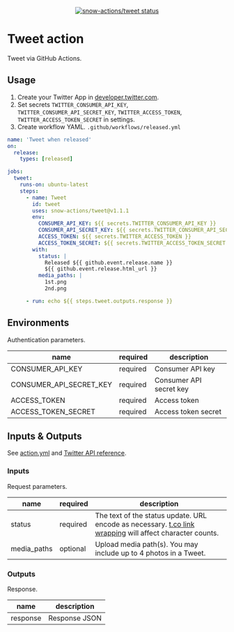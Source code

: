<p align="center">
  <a href="https://github.com/snow-actions/tweet/actions"><img alt="snow-actions/tweet status" src="https://github.com/snow-actions/tweet/workflows/build-test/badge.svg"></a>
</p>

# Tweet action

Tweet via GitHub Actions.

## Usage

1. Create your Twitter App in [developer.twitter.com](https://developer.twitter.com/en/apps).
1. Set secrets `TWITTER_CONSUMER_API_KEY`, `TWITTER_CONSUMER_API_SECRET_KEY`, `TWITTER_ACCESS_TOKEN`, `TWITTER_ACCESS_TOKEN_SECRET` in settings.
1. Create workflow YAML. `.github/workflows/released.yml`

```yml
name: 'Tweet when released'
on:
  release:
    types: [released]

jobs:
  tweet:
    runs-on: ubuntu-latest
    steps:
      - name: Tweet
        id: tweet
        uses: snow-actions/tweet@v1.1.1
        env:
          CONSUMER_API_KEY: ${{ secrets.TWITTER_CONSUMER_API_KEY }}
          CONSUMER_API_SECRET_KEY: ${{ secrets.TWITTER_CONSUMER_API_SECRET_KEY }}
          ACCESS_TOKEN: ${{ secrets.TWITTER_ACCESS_TOKEN }}
          ACCESS_TOKEN_SECRET: ${{ secrets.TWITTER_ACCESS_TOKEN_SECRET }}
        with:
          status: |
            Released ${{ github.event.release.name }}
            ${{ github.event.release.html_url }}
          media_paths: |
            1st.png
            2nd.png

      - run: echo ${{ steps.tweet.outputs.response }}
```

## Environments

Authentication parameters.

|name|required|description|
|---|---|---|
|CONSUMER_API_KEY|required|Consumer API key|
|CONSUMER_API_SECRET_KEY|required|Consumer API secret key|
|ACCESS_TOKEN|required|Access token|
|ACCESS_TOKEN_SECRET|required|Access token secret|

## Inputs & Outputs

See [action.yml](action.yml) and [Twitter API reference](https://developer.twitter.com/en/docs/twitter-api/v1/tweets/post-and-engage/api-reference/post-statuses-update).

### Inputs

Request parameters.

|name|required|description|
|---|---|---|
|status|required|The text of the status update. URL encode as necessary. [t.co link wrapping](https://developer.twitter.com/en/docs/basics/tco) will affect character counts.|
|media_paths|optional|Upload media path(s). You may include up to 4 photos in a Tweet.|

### Outputs

Response.

|name|description|
|---|---|
|response|Response JSON|
